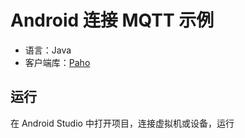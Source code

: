 # Android 连接 MQTT 示例

* 语言：Java
* 客户端库：[Paho](https://github.com/eclipse/paho.mqtt.android)

## 运行
在 Android Studio 中打开项目，连接虚拟机或设备，运行